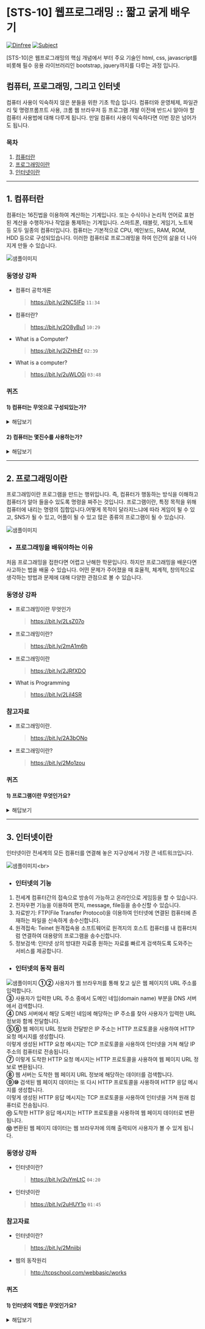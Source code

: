 # [STS-10] 웹프로그래밍 :: 짧고 굵게 배우기

[![Dinfree][din-badge]][din-url]
[![Subject][basic-badge]][din-url]

[STS-10]은 웹프로그래밍의 핵심 개념에서 부터 주요 기술인 html, css, javascript를 비롯해 필수 응용 라이브러리인 bootstrap, jquery까지를 다루는 과정 입니다.

 ## 컴퓨터, 프로그래밍, 그리고 인터넷
컴퓨터 사용이 익숙하지 않은 분들을 위한 기초 학습 입니다. 컴퓨터와 운영체제, 파일관리 및 명령프롬프트 사용, 크롬 웹 브라우저 등 
프로그램 개발 이전에 반드시 알아야 할 컴퓨터 사용법에 대해 다루게 됩니다. 만일 컴퓨터 사용이 익숙하다면 이번 장은 넘어가도 됩니다.

### 목차
1. [컴퓨터란](#m1)
2. [프로그래밍이란](#m2)
3. [인터넷이란](#m3)

---
<a id="m1"></a>

## 1. 컴퓨터란
컴퓨터는 16진법을 이용하여 계산하는 기계입니다. 또는 수식이나 논리적 언어로 표현된 계산을 수행하거나 작업을 통제하는 기계입니다. 스마트폰, 태블릿, 게임기, 노트북 등 모두 일종의 컴퓨터입니다. 컴퓨터는 기본적으로 CPU, 메인보드, RAM, ROM, HDD 등으로 구성되있습니다. 이러한 컴퓨터로 프로그래밍을 하여 인간의 삶을 더 나아지게 만들 수 있습니다.

![샘플이미지](https://imgur.com/HfWKYaR.jpg")

### 동영상 강좌
- 컴퓨터 공학개론
    >https://bit.ly/2NC5IFp `11:34`
- 컴퓨터란?
    >https://bit.ly/2O8yBu1 `10:29`
- What is a Computer?
    >https://bit.ly/2iZHhEf `02:39`
- What is a computer?
    >https://bit.ly/2uWLO0i `03:48`


### 퀴즈
#### 1) 컴퓨터는 무엇으로 구성되있는가?
<details>
<summary>해답보기</summary>
<p></p>
<div markdown="1">

```
CPU, 메인보드, RAM, ROM, HDD, SDD 등
```
</div>
</details> 

#### 2) 컴퓨터는 몇진수를 사용하는가?
<details>
<summary>해답보기</summary>
<p></p>
<div markdown="1">

```
컴퓨터는 16진수를 사용합니다.
```
</div>
</details> 

---
<a id="m2"></a>

## 2. 프로그래밍이란
프로그래밍이란 프로그램을 만드는 행위입니다. 즉, 컴퓨터가 행동하는 방식을 이해하고 컴퓨터가 알아 들을수 있도록 명령을 짜주는 것입니다. 프로그램이란, 특정 목적을 위해 컴퓨터에 내리는 명령의 집합입니다.어떻게 목적이 달라지느냐에 따라 게임이 될 수 있고, SNS가 될 수 있고, 어플이 될 수 있고 많은 종류의 프로그램이 될 수 있습니다. 

![샘플이미지](https://imgur.com/tErapFT.jpg")

- ### 프로그래밍을 배워야하는 이유

처음 프로그래밍을 접한다면 어렵고 난해한 학문입니다. 하지만 프로그래밍을 배운다면 사고하는 법을 배울 수 있습니다. 어떤 문제가 주어졌을 때 효율적, 체계적, 창의적으로 생각하는 방법과 문제에 대해 다양한 관점으로 볼 수 있습니다. 


### 동영상 강좌
- 프로그래밍이란 무엇인가
  > https://bit.ly/2LsZ07o 
- 프로그래밍이란?
  > https://bit.ly/2mA1m6h 
- 프로그래밍이란
  > https://bit.ly/2JRfXDO 
- What is Programming
  > https://bit.ly/2Ljl4SR


### 참고자료
- 프로그래밍이란.
  > https://bit.ly/2A3bONo
- 프로그래밍이란?
  > https://bit.ly/2Mo1zou


### 퀴즈
#### 1) 프로그램이란 무엇인가요?
<details>
<summary>해답보기</summary>
<p></p>
<div markdown="1">

- 프로그램이란, 특정 목적을 위해 컴퓨터에 내리는 명령의 집합입니다. 프로그램은 컴퓨터가 이해할 수 있는 언어로 작성된 연속된 명령어입니다.

</div>
</details> 

---
<a id="m3"></a>

## 3. 인터넷이란
인터넷이란 전세계의 모든 컴퓨터를 연결해 놓은 지구상에서 가장 큰 네트워크입니다.

![샘플이미지](https://imgur.com/lyxYY3K.jpg")<br>

- ### 인터넷의 기능

1. 전세계 컴퓨터간의 접속으로 방송이 가능하고 온라인으로 게임등을 할 수 있습니다.
2. 전자우편 기능을 이용하여 편지, message, file등을 송수신할 수 있습니다.
3. 자료받기: FTP(File Transfer Protocol)을 이용하여 인터넷에 연결된 컴퓨터에 존재하는 파일을 신속하게 송수신합니다.
4. 원격접속: Teinet 원격접속용 소프트웨어로 원격지의 호스트 컴퓨터를 내 컴퓨터처럼 연결하여 대용량의 프로그램을  송수신합니다.
5. 정보검색: 인터넷 상의 방대한 자료중 원하는 자료를 빠르게 검색하도록 도와주는 서비스를 제공합니다.

- ### 인터넷의 동작 원리

![샘플이미지](https://imgur.com/0QuHLhV.jpg")
**①②** 사용자가 웹 브라우저를 통해 찾고 싶은 웹 페이지의 URL 주소를 입력합니다.<br>
**③** 사용자가 입력한 URL 주소 중에서 도메인 네임(domain name) 부분을 DNS 서버에서 검색합니다.<br>
**④** DNS 서버에서 해당 도메인 네임에 해당하는 IP 주소를 찾아 사용자가 입력한 URL 정보와 함께 전달합니다.<br>
**⑤⑥** 웹 페이지 URL 정보와 전달받은 IP 주소는 HTTP 프로토콜을 사용하여 HTTP 요청 메시지를 생성합니다.<br>
이렇게 생성된 HTTP 요청 메시지는 TCP 프로토콜을 사용하여 인터넷을 거쳐 해당 IP 주소의 컴퓨터로 전송됩니다.<br>
**⑦** 이렇게 도착한 HTTP 요청 메시지는 HTTP 프로토콜을 사용하여 웹 페이지 URL 정보로 변환됩니다.<br>
**⑧** 웹 서버는 도착한 웹 페이지 URL 정보에 해당하는 데이터를 검색합니다. <br>
**⑨⑩** 검색된 웹 페이지 데이터는 또 다시 HTTP 프로토콜을 사용하여 HTTP 응답 메시지를 생성합니다.<br>
이렇게 생성된 HTTP 응답 메시지는 TCP 프로토콜을 사용하여 인터넷을 거쳐 원래 컴퓨터로 전송됩니다.<br>
**⑪** 도착한 HTTP 응답 메시지는 HTTP 프로토콜을 사용하여 웹 페이지 데이터로 변환됩니다.<br>
**⑫** 변환된 웹 페이지 데이터는 웹 브라우저에 의해 출력되어 사용자가 볼 수 있게 됩니다.<br>


### 동영상 강좌
- 인터넷이란?
  > https://bit.ly/2uYmLtC `04:20`
- 인터넷이란
  > https://bit.ly/2uHUY1o `01:45`


### 참고자료
- 인터넷이란?
  > https://bit.ly/2Mniibj
- 웹의 동작원리
  > http://tcpschool.com/webbasic/works


### 퀴즈
#### 1) 인터넷의 역할은 무엇인가요?
<details>
<summary>해답보기</summary>
<p></p>
<div markdown="1">

- 인터넷은 멀리 떨어져 있는 모든 컴퓨터들이 서로 통신할 수 있도록 해줍니다.

</div>
</details> 


[din-badge]:https://img.shields.io/badge/dinfree-edu-orange.svg
[din-url]:https://github.com/dinfree
[basic-badge]:https://img.shields.io/badge/core-basic-green.svg